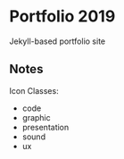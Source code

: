# Portfolio 2019 

Jekyll-based portfolio site

## Notes
Icon Classes:

- code
- graphic
- presentation
- sound
- ux